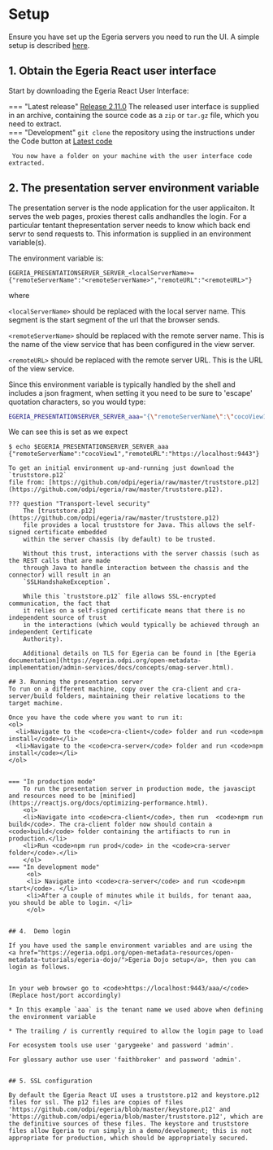 <!-- SPDX-License-Identifier: CC-BY-4.0 -->
<!-- Copyright Contributors to the ODPi Egeria project. -->

# Setup

Ensure you have set up the Egeria servers you need to run the UI. A simple setup is described [here](./prereqs.md).   

## 1. Obtain the Egeria React user interface

Start by downloading the Egeria React User Interface:

=== "Latest release"
    <a href="https://github.com/odpi/egeria-react-ui/releases/tag/2.11.0" target="_blank">Release 2.11.0</a>
    The released user interface is supplied in an archive, containing the source code as a <code>zip</code> or <code>tar.gz</code> file, which you need to extract.   
=== "Development"
     <code>git clone</code> the repository using the instructions under the Code button at <a href="https://github.com/odpi/egeria-react-ui" target="_blank">Latest code </a>

     You now have a folder on your machine with the user interface code extracted.

## 2. The presentation server environment variable

The presentation server is the node application for the user applicaiton. It serves the web pages, proxies therest calls andhandles the login.
For a particular tentant thepresentation server needs to know which back end servr to send requests to. This information is supplied in an
environment variable(s).     

The environment variable is: 

<code>EGERIA_PRESENTATIONSERVER_SERVER_\<localServerName\>={"remoteServerName":"\<remoteServerName\>","remoteURL":"\<remoteURL\>"}</code>

where

<code><localServerName\></code> should be replaced with the local server name. This segment is the start segment of the url that the browser sends.

<code><remoteServerName\></code> should be replaced with the remote server name. This is the name of the view service that has been configured in the view server.

<code><remoteURL\></code> should be replaced with the remote server URL. This is the URL of the view service.

Since this environment variable is typically handled by the shell and includes a json fragment, when setting it you need to be sure
to 'escape' quotation characters, so you would type:

```bash
EGERIA_PRESENTATIONSERVER_SERVER_aaa="{\"remoteServerName\":\"cocoView1\",\"remoteURL\":\"https://localhost:9443\"}"
```
We can see this is set as we expect
```
$ echo $EGERIA_PRESENTATIONSERVER_SERVER_aaa
{"remoteServerName":"cocoView1","remoteURL":"https://localhost:9443"}

To get an initial environment up-and-running just download the `truststore.p12`
file from: [https://github.com/odpi/egeria/raw/master/truststore.p12](https://github.com/odpi/egeria/raw/master/truststore.p12).

??? question "Transport-level security"
    The [truststore.p12](https://github.com/odpi/egeria/raw/master/truststore.p12)
    file provides a local truststore for Java. This allows the self-signed certificate embedded
    within the server chassis (by default) to be trusted.

    Without this trust, interactions with the server chassis (such as the REST calls that are made
    through Java to handle interaction between the chassis and the connector) will result in an
    `SSLHandshakeException`.

    While this `truststore.p12` file allows SSL-encrypted communication, the fact that
    it relies on a self-signed certificate means that there is no independent source of trust
    in the interactions (which would typically be achieved through an independent Certificate
    Authority).

    Additional details on TLS for Egeria can be found in [the Egeria documentation](https://egeria.odpi.org/open-metadata-implementation/admin-services/docs/concepts/omag-server.html).

## 3. Running the presentation server 
To run on a different machine, copy over the cra-client and cra-server/build folders, maintaining their relative locations to the target machine.

Once you have the code where you want to run it:
<ol>
  <li>Navigate to the <code>cra-client</code> folder and run <code>npm install</code></li>
  <li>Navigate to the <code>cra-server</code> folder and run <code>npm install</code></li>
</ol>


=== "In production mode"
    To run the presentation server in production mode, the javascipt and resources need to be [minified](https://reactjs.org/docs/optimizing-performance.html).
    <ol> 
    <li>Navigate into <code>cra-client</code>, then run  <code>npm run build</code>. The cra-client folder now should contain a <code>build</code> folder containing the artifiacts to run in production.</li>  
    <li>Run <code>npm run prod</code> in the <code>cra-server folder</code>.</li>
    </ol>
=== "In development mode"
     <ol> 
     <li> Navigate into <code>cra-server</code> and run <code>npm start</code>. </li>
     <li>After a couple of minutes while it builds, for tenant aaa, you should be able to login. </li>
     </ol>


## 4.  Demo login 

If you have used the sample environment variables and are using the  <a href="https://egeria.odpi.org/open-metadata-resources/open-metadata-tutorials/egeria-dojo/">Egeria Dojo setup</a>, then you can login as follows.  


In your web browser go to <code>https://localhost:9443/aaa/</code>  (Replace host/port accordingly)

* In this example `aaa` is the tenant name we used above when defining the environment variable

* The trailing / is currently required to allow the login page to load

For ecosystem tools use user 'garygeeke' and password 'admin'.

For glossary author use user 'faithbroker' and password 'admin'.


## 5. SSL configuration

By default the Egeria React UI uses a truststore.p12 and keystore.p12 files for ssl. The p12 files are copies of files 'https://github.com/odpi/egeria/blob/master/keystore.p12' and 'https://github.com/odpi/egeria/blob/master/truststore.p12', which are the definitive sources of these files. The keystore and truststore files allow Egeria to run simply in a demo/development; this is not appropriate for production, which should be appropriately secured.     
